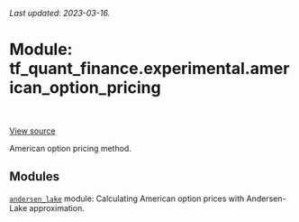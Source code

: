 <!--
This file is generated by a tool. Do not edit directly.
For open-source contributions the docs will be updated automatically.
-->

*Last updated: 2023-03-16.*

<div itemscope itemtype="http://developers.google.com/ReferenceObject">
<meta itemprop="name" content="tf_quant_finance.experimental.american_option_pricing" />
<meta itemprop="path" content="Stable" />
</div>

# Module: tf_quant_finance.experimental.american_option_pricing

<!-- Insert buttons and diff -->

<table class="tfo-notebook-buttons tfo-api" align="left">
</table>

<a target="_blank" href="https://github.com/paolodelia99/tf-quant-finance/blob/master/tf_quant_finance/experimental/american_option_pricing/__init__.py">View source</a>



American option pricing method.



## Modules

[`andersen_lake`](../../tf_quant_finance/experimental/american_option_pricing/andersen_lake.md) module: Calculating American option prices with Andersen-Lake approximation.

